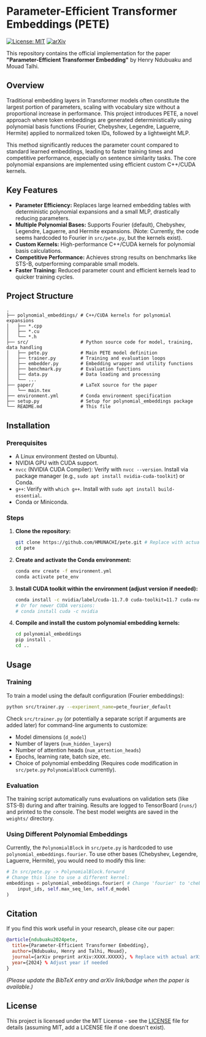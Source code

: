 # Parameter-Efficient Transformer Embeddings (PETE)

[![License: MIT](https://img.shields.io/badge/License-MIT-yellow.svg)](https://opensource.org/licenses/MIT)
[![arXiv](https://img.shields.io/badge/arXiv-XXXX.XXXXX-b31b1b.svg)](https://arxiv.org/abs/XXXX.XXXXX) <!-- Replace with actual arXiv ID -->

This repository contains the official implementation for the paper **"Parameter-Efficient Transformer Embedding"** by Henry Ndubuaku and Mouad Talhi.

## Overview

Traditional embedding layers in Transformer models often constitute the largest portion of parameters, scaling with vocabulary size without a proportional increase in performance. This project introduces PETE, a novel approach where token embeddings are generated deterministically using polynomial basis functions (Fourier, Chebyshev, Legendre, Laguerre, Hermite) applied to normalized token IDs, followed by a lightweight MLP.

This method significantly reduces the parameter count compared to standard learned embeddings, leading to faster training times and competitive performance, especially on sentence similarity tasks. The core polynomial expansions are implemented using efficient custom C++/CUDA kernels.

## Key Features

*   **Parameter Efficiency:** Replaces large learned embedding tables with deterministic polynomial expansions and a small MLP, drastically reducing parameters.
*   **Multiple Polynomial Bases:** Supports Fourier (default), Chebyshev, Legendre, Laguerre, and Hermite expansions. (Note: Currently, the code seems hardcoded to Fourier in `src/pete.py`, but the kernels exist).
*   **Custom Kernels:** High-performance C++/CUDA kernels for polynomial basis calculations.
*   **Competitive Performance:** Achieves strong results on benchmarks like STS-B, outperforming comparable small models.
*   **Faster Training:** Reduced parameter count and efficient kernels lead to quicker training cycles.

## Project Structure

```
.
├── polynomial_embeddings/ # C++/CUDA kernels for polynomial expansions
│   ├── *.cpp
│   ├── *.cu
│   └── *.h
├── src/                   # Python source code for model, training, data handling
│   ├── pete.py            # Main PETE model definition
│   ├── trainer.py         # Training and evaluation loops
│   ├── embedder.py        # Embedding wrapper and utility functions
│   ├── benchmark.py       # Evaluation functions
│   ├── data.py            # Data loading and processing
│   └── ...
├── paper/                 # LaTeX source for the paper
│   └── main.tex
├── environment.yml        # Conda environment specification
├── setup.py               # Setup for polynomial_embeddings package
└── README.md              # This file
```

## Installation

### Prerequisites

*   A Linux environment (tested on Ubuntu).
*   NVIDIA GPU with CUDA support.
*   `nvcc` (NVIDIA CUDA Compiler): Verify with `nvcc --version`. Install via package manager (e.g., `sudo apt install nvidia-cuda-toolkit`) or Conda.
*   `g++`: Verify with `which g++`. Install with `sudo apt install build-essential`.
*   Conda or Miniconda.

### Steps

1.  **Clone the repository:**
    ```bash
    git clone https://github.com/HMUNACHI/pete.git # Replace with actual repo URL if different
    cd pete
    ```

2.  **Create and activate the Conda environment:**
    ```bash
    conda env create -f environment.yml
    conda activate pete_env
    ```

3.  **Install CUDA toolkit within the environment (adjust version if needed):**
    ```bash
    conda install -c nvidia/label/cuda-11.7.0 cuda-toolkit=11.7 cuda-nvcc=11.7
    # Or for newer CUDA versions:
    # conda install cuda -c nvidia
    ```

4.  **Compile and install the custom polynomial embedding kernels:**
    ```bash
    cd polynomial_embeddings
    pip install .
    cd ..
    ```

## Usage

### Training

To train a model using the default configuration (Fourier embeddings):

```bash
python src/trainer.py --experiment_name=pete_fourier_default
```

Check `src/trainer.py` (or potentially a separate script if arguments are added later) for command-line arguments to customize:

*   Model dimensions (`d_model`)
*   Number of layers (`num_hidden_layers`)
*   Number of attention heads (`num_attention_heads`)
*   Epochs, learning rate, batch size, etc.
*   Choice of polynomial embedding (Requires code modification in `src/pete.py` `PolynomialBlock` currently).

### Evaluation

The training script automatically runs evaluations on validation sets (like STS-B) during and after training. Results are logged to TensorBoard (`runs/`) and printed to the console. The best model weights are saved in the `weights/` directory.

### Using Different Polynomial Embeddings

Currently, the `PolynomialBlock` in `src/pete.py` is hardcoded to use `polynomial_embeddings.fourier`. To use other bases (Chebyshev, Legendre, Laguerre, Hermite), you would need to modify this line:

```python
# In src/pete.py -> PolynomialBlock.forward
# Change this line to use a different kernel:
embeddings = polynomial_embeddings.fourier( # Change 'fourier' to 'chebyshev', 'legendre', etc.
    input_ids, self.max_seq_len, self.d_model
)
```

## Citation

If you find this work useful in your research, please cite our paper:

```bibtex
@article{ndubuaku2024pete,
  title={Parameter-Efficient Transformer Embedding},
  author={Ndubuaku, Henry and Talhi, Mouad},
  journal={arXiv preprint arXiv:XXXX.XXXXX}, % Replace with actual arXiv ID
  year={2024} % Adjust year if needed
}
```

*(Please update the BibTeX entry and arXiv link/badge when the paper is available.)*

## License

This project is licensed under the MIT License - see the [LICENSE](LICENSE) file for details (assuming MIT, add a LICENSE file if one doesn't exist).
